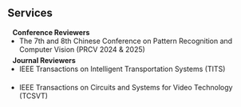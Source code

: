 ## Services

<h4 style="margin:0 10px 0;">Conference Reviewers</h4>

<ul style="margin:0 0 5px;">
  <li>The 7th and 8th Chinese Conference on Pattern Recognition and Computer Vision (PRCV 2024 & 2025)</li>
</ul>

<h4 style="margin:0 10px 0;">Journal Reviewers</h4>

<ul style="margin:0 0 20px;">
  <li>IEEE Transactions on Intelligent Transportation Systems (TITS)</li>
</ul>
<ul style="margin:0 0 20px;">
  <li>IEEE Transactions on Circuits and Systems for Video Technology (TCSVT)</li>
</ul>
